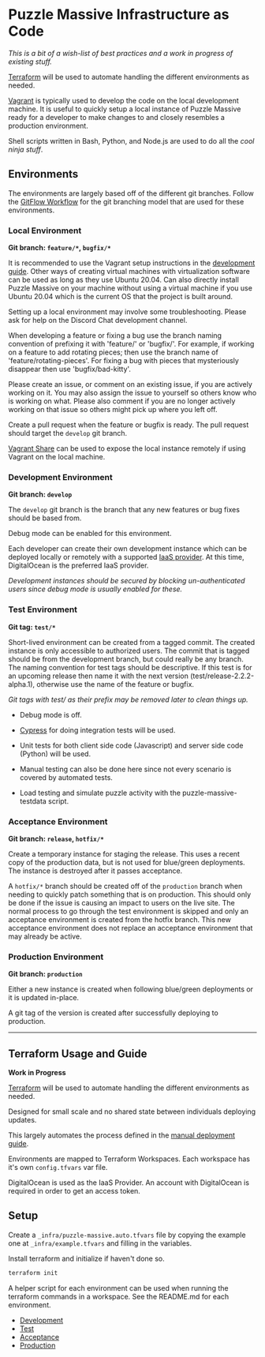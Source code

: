 # Puzzle Massive Infrastructure as Code

_This is a bit of a wish-list of best practices and a work in progress of
existing stuff._

[Terraform](https://www.terraform.io/) will be used to automate handling the
different environments as needed.

[Vagrant](https://www.vagrantup.com/) is typically used to develop the code on
the local development machine. It is useful to quickly setup a local instance
of Puzzle Massive ready for a developer to make changes to and closely resembles
a production environment.

Shell scripts written in Bash, Python, and Node.js are used to do all the _cool ninja stuff_.

## Environments

The environments are largely based off of the different git branches. Follow the
[GitFlow Workflow](https://www.atlassian.com/git/tutorials/comparing-workflows/gitflow-workflow)
for the git branching model that are used for these environments.

### Local Environment

**Git branch: `feature/*`, `bugfix/*`**

It is recommended to use the Vagrant setup instructions in the [development
guide](/docs/development.md). Other ways of creating virtual machines with
virtualization software can be used as long as they use Ubuntu 20.04. Can also
directly install Puzzle Massive on your machine without using a virtual machine
if you use Ubuntu 20.04 which is the current OS that the project is built
around.

Setting up a local environment may involve some troubleshooting. Please ask for
help on the Discord Chat development channel.

When developing a feature or fixing a bug use the branch naming convention of
prefixing it with 'feature/' or 'bugfix/'. For example, if working on a feature
to add rotating pieces; then use the branch name of 'feature/rotating-pieces'.
For fixing a bug with pieces that mysteriously disappear then use
'bugfix/bad-kitty'.

Please create an issue, or comment on an existing issue, if you are actively
working on it. You may also assign the issue to yourself so others know who is
working on what. Please also comment if you are no longer actively working on
that issue so others might pick up where you left off.

Create a pull request when the feature or bugfix is ready. The pull request
should target the `develop` git branch.

[Vagrant Share](https://www.vagrantup.com/docs/share) can be used to expose the
local instance remotely if using Vagrant on the local machine.

### Development Environment

**Git branch: `develop`**

The `develop` git branch is the branch that any new features or bug fixes should
be based from.

Debug mode can be enabled for this environment.

Each developer can create their own development instance which can be deployed
locally or remotely with a supported
[IaaS provider](https://registry.terraform.io/browse/providers?category=infrastructure&tier=official%2Cpartner).
At this time, DigitalOcean is the preferred IaaS provider.

_Development instances should be secured by blocking un-authenticated users since
debug mode is usually enabled for these._

### Test Environment

**Git tag: `test/*`**

Short-lived environment can be created from a tagged commit. The created
instance is only accessible to authorized users. The commit that is tagged
should be from the development branch, but could really be any branch. The
naming convention for test tags should be descriptive. If this test is for an
upcoming release then name it with the next version
(test/release-2.2.2-alpha.1), otherwise use the name of the feature or bugfix.

_Git tags with test/ as their prefix may be removed later to clean things up._

- Debug mode is off.

- [Cypress](https://www.cypress.io/) for doing integration tests will be used.

- Unit tests for both client side code (Javascript) and server side code (Python)
  will be used.

- Manual testing can also be done here since not every scenario is covered by
  automated tests.

- Load testing and simulate puzzle activity with the puzzle-massive-testdata script.

### Acceptance Environment

**Git branch: `release`, `hotfix/*`**

Create a temporary instance for staging the release. This uses a recent copy of
the production data, but is not used for blue/green deployments. The instance
is destroyed after it passes acceptance.

A `hotfix/*` branch should be created off of the `production` branch when
needing to quickly patch something that is on production. This should only be
done if the issue is causing an impact to users on the live site. The normal
process to go through the test environment is skipped and only an acceptance
environment is created from the hotfix branch. This new acceptance environment
does not replace an acceptance environment that may already be active.

### Production Environment

**Git branch: `production`**

Either a new instance is created when following blue/green deployments or it is
updated in-place.

A git tag of the version is created after successfully deploying to production.

---

## Terraform Usage and Guide

**Work in Progress**

[Terraform](https://www.terraform.io/) will be used to automate handling the
different environments as needed.

Designed for small scale and no shared state between individuals deploying
updates.

This largely automates the process defined in the
[manual deployment guide](/docs/deployment.md).

Environments are mapped to Terraform Workspaces. Each workspace has it's own
`config.tfvars` var file.

DigitalOcean is used as the IaaS Provider. An account with DigitalOcean is
required in order to get an access token.

## Setup

Create a `_infra/puzzle-massive.auto.tfvars` file by copying the example one at
`_infra/example.tfvars` and filling in the variables.

Install terraform and initialize if haven't done so.

```bash
terraform init
```

A helper script for each environment can be used when running the terraform
commands in a workspace. See the README.md for each environment.

- [Development](/_infra/development/README.md)
- [Test](/_infra/test/README.md)
- [Acceptance](/_infra/acceptance/README.md)
- [Production](/_infra/production/README.md)
